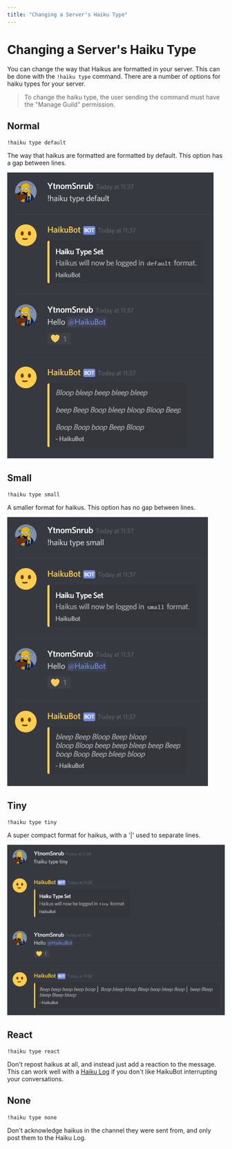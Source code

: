 ```yaml
---
title: "Changing a Server's Haiku Type"
---
```


# Changing a Server's Haiku Type

You can change the way that Haikus are formatted in your server. This can be done with the `!haiku type` command. There are a number of options for haiku types for your server.

> To change the haiku type, the user sending the command must have the "Manage Guild" permission.

## Normal

```command
!haiku type default
```

The way that haikus are formatted are formatted by default. This option has a gap between lines.

![Normal Haiku Format](/haikubot/img/haiku-type-normal.png)

## Small

```command
!haiku type small
```

A smaller format for haikus. This option has no gap between lines.

![Normal Haiku Format](/haikubot/img/haiku-type-small.png)

## Tiny

```command
!haiku type tiny
```

A super compact format for haikus, with a '\|' used to separate lines.

![Normal Haiku Format](/haikubot/img/haiku-type-tiny.png)

## React

```command
!haiku type react
```

Don't repost haikus at all, and instead just add a reaction to the message. This can work well with a [Haiku Log](./making-a-haiku-log) if you don't like HaikuBot interrupting your conversations.

## None

```command
!haiku type none
```

Don't acknowledge haikus in the channel they were sent from, and only post them to the Haiku Log.
